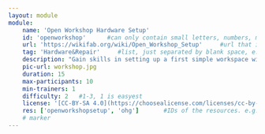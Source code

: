 ```yaml
---
layout: module
module:
    name: 'Open Workshop Hardware Setup'
    id: 'openworkshop'      #can only contain small letters, numbers, minus and underscore. needs to be the same as the file name
    url: 'https://wikifab.org/wiki/Open_Workshop_Setup'     #url that is linked in the table view, can be empty
    tag: 'Hardware&Repair'     #list, just separated by blank space, e.g. 'Web Open_Source'
    description: "Gain skills in setting up a first simple workspace with tools and materials, learn to organise your workshop, introduction into #OpenTech and more to get started"
    pic-url: workshop.jpg
    duration: 15
    max-participants: 10
    min-trainers: 1
    difficulty: 2   #1-3, 1 is easyest
    license: '[CC-BY-SA 4.0](https://choosealicense.com/licenses/cc-by-sa-4.0/)'
    res: ['openworkshopsetup', 'ohg']       #IDs of the resources. e.g. ['askotec'], or if more: ['askotec', 'ohg']
    # marker
---  
```

